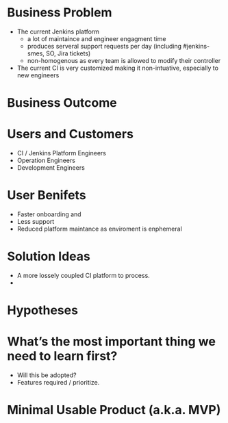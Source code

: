 # Business Problem

 - The current Jenkins platform
	 - a lot of maintaince and engineer engagment time
	 - produces serveral support requests per day (including #jenkins-smes, SO, Jira tickets)
	 - non-homogenous as every team is allowed to modify their controller
 - The current CI is very customized making it non-intuative, especially to new engineers

# Business Outcome

# Users and Customers

 - CI / Jenkins Platform Engineers
 - Operation Engineers
 - Development Engineers

# User Benifets

 - Faster onboarding and
 - Less support
 - Reduced platform maintance as enviroment is enphemeral
 
# Solution Ideas

 - A more lossely coupled CI platform to process.
 - 

# Hypotheses
# What’s the most important thing we need to learn first?

 - Will this be adopted?
 - Features required / prioritize.

# Minimal Usable Product (a.k.a. MVP)

<!--stackedit_data:
eyJoaXN0b3J5IjpbLTQ0MzEwMDQ1NSwtMTExMjg2Njk0MSwtMT
Q0Mjc3NzY5OSwtMTUyNTcyMzAxMV19
-->